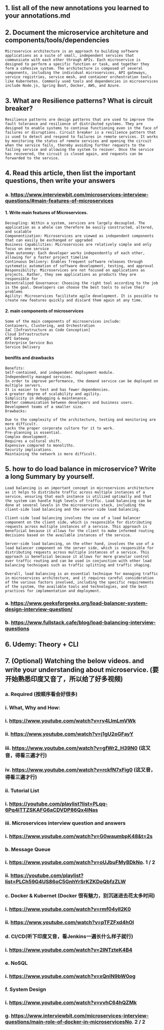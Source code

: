 ## 1.  list all of the new annotations you learned to your annotations.md
## 2.  Document the microservice architeture and components/tools/dependencies
    Microservice architecture is an approach to building software applications as a suite of small, independent services that communicate with each other through APIs. Each microservice is designed to perform a specific function or task, and together they form a cohesive system. The architecture is composed of several components, including the individual microservices, API gateways, service registries, service mesh, and container orchestration tools like Kubernetes. Commonly used tools and dependencies in microservices include Node.js, Spring Boot, Docker, AWS, and Azure.
## 3.  What are Resilience patterns? What is circuit breaker?
    Resilience patterns are design patterns that are used to improve the fault tolerance and resilience of distributed systems. They are designed to enable systems to continue functioning even in the face of failures or disruptions. Circuit breaker is a resilience pattern that is used to detect and respond to failures in remote services. It works by monitoring the status of remote services and opening the circuit when the service fails, thereby avoiding further requests to the failing service and allowing the system to recover. Once the service has recovered, the circuit is closed again, and requests can be forwarded to the service.

## 4.  Read this article, then list the important questions, then write your answers 
### a. https://www.interviewbit.com/microservices-interview-questions/#main-features-of-microservices

#### 1. Write main features of Microservices.
    Decoupling: Within a system, services are largely decoupled. The application as a whole can therefore be easily constructed, altered, and scalable
    Componentization: Microservices are viewed as independent components that can easily be exchanged or upgraded
    Business Capabilities: Microservices are relatively simple and only focus on one service
    Team autonomy: Each developer works independently of each other, allowing for a faster project timeline
    Continuous Delivery: Enables frequent software releases through systematic automation of software development, testing, and approval
    Responsibility: Microservices are not focused on applications as projects. Rather, they see applications as products they are responsible for
    Decentralized Governance: Choosing the right tool according to the job is the goal. Developers can choose the best tools to solve their problems
    Agility: Microservices facilitate agile development. It is possible to create new features quickly and discard them again at any time.

#### 2. main components of microservices
    Some of the main components of microservices include: 
    Containers, Clustering, and Orchestration 
    IaC [Infrastructure as Code Conception] 
    Cloud Infrastructure 
    API Gateway 
    Enterprise Service Bus 
    Service Delivery 

#### benifits and drawbacks 
    Benefits: 
    Self-contained, and independent deployment module. 
    Independently managed services.   
    In order to improve performance, the demand service can be deployed on multiple servers.   
    It is easier to test and has fewer dependencies.  
    A greater degree of scalability and agility.   
    Simplicity in debugging & maintenance.  
    Better communication between developers and business users.   
    Development teams of a smaller size.
    Drawbacks: 

    Due to the complexity of the architecture, testing and monitoring are more difficult.  
    Lacks the proper corporate culture for it to work.   
    Pre-planning is essential.  
    Complex development.  
    Requires a cultural shift.  
    Expensive compared to monoliths.   
    Security implications. 
    Maintaining the network is more difficult.  

## 5.  how to do load balance in microservice? Write a long Summary by yourself.
    Load balancing is an important concept in microservices architecture as it helps to distribute traffic across multiple instances of a service, ensuring that each instance is utilized optimally and that the system can handle high levels of traffic. Load balancing can be done at several levels in the microservices stack, including the client-side load balancing and the server-side load balancing.

    Client-side load balancing involves the use of a load balancer component on the client side, which is responsible for distributing requests across multiple instances of a service. This approach is beneficial because it allows for the client to make informed routing decisions based on the available instances of the service.

    Server-side load balancing, on the other hand, involves the use of a load balancer component on the server side, which is responsible for distributing requests across multiple instances of a service. This approach is beneficial because it allows for more granular control over traffic routing and can be used in conjunction with other load balancing techniques such as traffic splitting and traffic shaping.

    Overall, load balancing is an essential technique for managing traffic in microservices architecture, and it requires careful consideration of the various factors involved, including the specific requirements of the system, the available tools and technologies, and the best practices for implementation and deployment.
### a. https://www.geeksforgeeks.org/load-balancer-system-design-interview-question/
### b. https://www.fullstack.cafe/blog/load-balancing-interview-questions
## 6.  Udemy: Theory + CLI
## 7. (Optional) Watching the below videos. and write your understanding about microservice. (要开始熟悉印度又音了，所以给了好多视频)
### a. Required (按顺序看会好很多)
### i.  What, Why and How: 
### i.  https://www.youtube.com/watch?v=rv4LlmLmVWk
### ii. https://www.youtube.com/watch?v=j1gU2oGFayY
### iii.  https://www.youtube.com/watch?v=gfWr2_H39N0 (这又音，得看三遍才行)
### iv.  https://www.youtube.com/watch?v=rckfN7xFig0 (这又音，得看三遍才行)
### ii. Tutorial List
### i.  https://youtube.com/playlist?list=PLqq-6Pq4lTTZSKAFG6aCDVDP86Qx4lNas
### iii.  Microservices interview question and answers
### i.  https://www.youtube.com/watch?v=G0waumbpK48&t=2s
### b. Message Queue
### i.  https://www.youtube.com/watch?v=oUJbuFMyBDkNo. 1 / 2
### ii. https://youtube.com/playlist?list=PLCh59G4US86oC5GnhYrSrKZKDoQbfzZLW
### c.  Docker & Kubernet (Docker 很有魅力，别沉迷进去花太多时间)
### i.  https://www.youtube.com/watch?v=rmf04ylI2K0
### ii. https://www.youtube.com/watch?v=pTFZFxd4hOI
### d.  CI/CD(听下印度又音，看Jenkins一遍长什么样子就行)
### i.  https://www.youtube.com/watch?v=2INTzteK4B4
### e.  NoSQL
### i.  https://www.youtube.com/watch?v=xQnIN9bW0og
### f.  System Design
### i.  https://www.youtube.com/watch?v=vvhC64hQZMk
### g.  https://www.interviewbit.com/microservices-interview-questions/main-role-of-docker-in-microservicesNo. 2 / 2